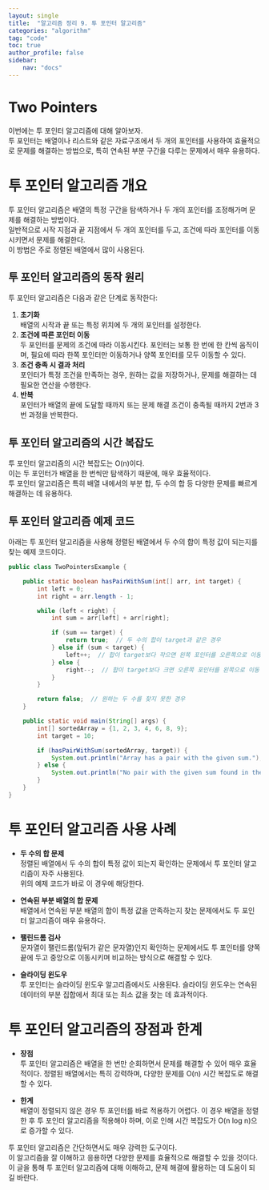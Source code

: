 ```yaml
---
layout: single  
title:  "알고리즘 정리 9. 투 포인터 알고리즘"  
categories: "algorithm"  
tag: "code"  
toc: true  
author_profile: false  
sidebar:  
    nav: "docs"  
---
```

  
# Two Pointers
이번에는 투 포인터 알고리즘에 대해 알아보자.  
투 포인터는 배열이나 리스트와 같은 자료구조에서 두 개의 포인터를 사용하여 효율적으로 문제를 해결하는 방법으로, 특히 연속된 부분 구간을 다루는 문제에서 매우 유용하다.    

# 투 포인터 알고리즘 개요
투 포인터 알고리즘은 배열의 특정 구간을 탐색하거나 두 개의 포인터를 조정해가며 문제를 해결하는 방법이다.  
일반적으로 시작 지점과 끝 지점에서 두 개의 포인터를 두고, 조건에 따라 포인터를 이동시키면서 문제를 해결한다.  
이 방법은 주로 정렬된 배열에서 많이 사용된다.  

## 투 포인터 알고리즘의 동작 원리
투 포인터 알고리즘은 다음과 같은 단계로 동작한다:  
1. **초기화**  
   배열의 시작과 끝 또는 특정 위치에 두 개의 포인터를 설정한다.  
2. **조건에 따른 포인터 이동**  
   두 포인터를 문제의 조건에 따라 이동시킨다. 포인터는 보통 한 번에 한 칸씩 움직이며, 필요에 따라 한쪽 포인터만 이동하거나 양쪽 포인터를 모두 이동할 수 있다.  
3. **조건 충족 시 결과 처리**  
   포인터가 특정 조건을 만족하는 경우, 원하는 값을 저장하거나, 문제를 해결하는 데 필요한 연산을 수행한다.  
4. **반복**  
   포인터가 배열의 끝에 도달할 때까지 또는 문제 해결 조건이 충족될 때까지 2번과 3번 과정을 반복한다.  

## 투 포인터 알고리즘의 시간 복잡도
투 포인터 알고리즘의 시간 복잡도는 O(n)이다.  
이는 두 포인터가 배열을 한 번씩만 탐색하기 때문에, 매우 효율적이다.  
투 포인터 알고리즘은 특히 배열 내에서의 부분 합, 두 수의 합 등 다양한 문제를 빠르게 해결하는 데 유용하다.  

## 투 포인터 알고리즘 예제 코드
아래는 투 포인터 알고리즘을 사용해 정렬된 배열에서 두 수의 합이 특정 값이 되는지를 찾는 예제 코드이다.  

```java
public class TwoPointersExample {

    public static boolean hasPairWithSum(int[] arr, int target) {
        int left = 0;
        int right = arr.length - 1;

        while (left < right) {
            int sum = arr[left] + arr[right];

            if (sum == target) {
                return true;  // 두 수의 합이 target과 같은 경우
            } else if (sum < target) {
                left++;  // 합이 target보다 작으면 왼쪽 포인터를 오른쪽으로 이동
            } else {
                right--;  // 합이 target보다 크면 오른쪽 포인터를 왼쪽으로 이동
            }
        }

        return false;  // 원하는 두 수를 찾지 못한 경우
    }

    public static void main(String[] args) {
        int[] sortedArray = {1, 2, 3, 4, 6, 8, 9};
        int target = 10;

        if (hasPairWithSum(sortedArray, target)) {
            System.out.println("Array has a pair with the given sum.");
        } else {
            System.out.println("No pair with the given sum found in the array.");
        }
    }
}
```

# 투 포인터 알고리즘 사용 사례
- **두 수의 합 문제**  
  정렬된 배열에서 두 수의 합이 특정 값이 되는지 확인하는 문제에서 투 포인터 알고리즘이 자주 사용된다.  
  위의 예제 코드가 바로 이 경우에 해당한다.  

- **연속된 부분 배열의 합 문제**  
  배열에서 연속된 부분 배열의 합이 특정 값을 만족하는지 찾는 문제에서도 투 포인터 알고리즘이 매우 유용하다.  

- **팰린드롬 검사**  
  문자열이 팰린드롬(앞뒤가 같은 문자열)인지 확인하는 문제에서도 투 포인터를 양쪽 끝에 두고 중앙으로 이동시키며 비교하는 방식으로 해결할 수 있다.  

- **슬라이딩 윈도우**  
  투 포인터는 슬라이딩 윈도우 알고리즘에서도 사용된다. 슬라이딩 윈도우는 연속된 데이터의 부분 집합에서 최대 또는 최소 값을 찾는 데 효과적이다.  

# 투 포인터 알고리즘의 장점과 한계
- **장점**  
  투 포인터 알고리즘은 배열을 한 번만 순회하면서 문제를 해결할 수 있어 매우 효율적이다. 정렬된 배열에서는 특히 강력하며, 다양한 문제를 O(n) 시간 복잡도로 해결할 수 있다.  

- **한계**  
  배열이 정렬되지 않은 경우 투 포인터를 바로 적용하기 어렵다. 이 경우 배열을 정렬한 후 투 포인터 알고리즘을 적용해야 하며, 이로 인해 시간 복잡도가 O(n log n)으로 증가할 수 있다.  

투 포인터 알고리즘은 간단하면서도 매우 강력한 도구이다.  
이 알고리즘을 잘 이해하고 응용하면 다양한 문제를 효율적으로 해결할 수 있을 것이다.  
이 글을 통해 투 포인터 알고리즘에 대해 이해하고, 문제 해결에 활용하는 데 도움이 되길 바란다.  